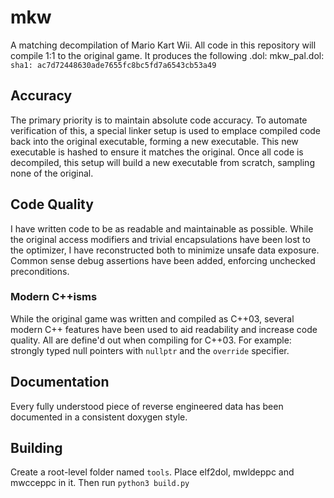 # mkw
A matching decompilation of Mario Kart Wii. All code in this repository will compile 1:1 to the original game.
It produces the following .dol:
mkw_pal.dol: `sha1: ac7d72448630ade7655fc8bc5fd7a6543cb53a49`

## Accuracy
The primary priority is to maintain absolute code accuracy. To automate verification of this, a special linker setup is used to emplace compiled code back into the original executable, forming a new executable. This new executable is hashed to ensure it matches the original. Once all code is decompiled, this setup will build a new executable from scratch, sampling none of the original.

## Code Quality
I have written code to be as readable and maintainable as possible. While the original access modifiers and trivial encapsulations have been lost to the optimizer, I have reconstructed both to minimize unsafe data exposure. Common sense debug assertions have been added, enforcing unchecked preconditions.

### Modern C++isms
While the original game was written and compiled as C++03, several modern C++ features have been used to aid readability and increase code quality. All are define'd out when compiling for C++03. For example: strongly typed null pointers with `nullptr` and the `override` specifier.

## Documentation
Every fully understood piece of reverse engineered data has been documented in a consistent doxygen style.

## Building
Create a root-level folder named `tools`. Place elf2dol, mwldeppc and mwcceppc in it. Then run `python3 build.py` 